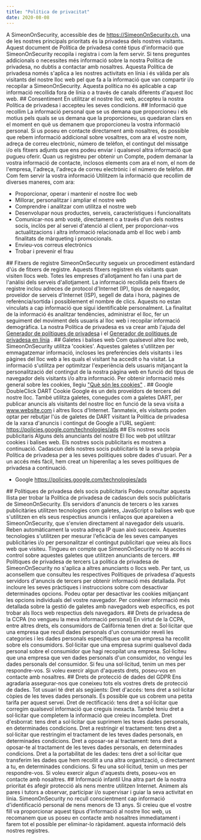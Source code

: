 ```yaml
---
title: "Política de privacitat"
date: 2020-08-08
---
```

A SimeonOnSecurity, accessible des de https://SimeonOnSecurity.ch, una de les nostres principals prioritats és la privadesa dels nostres visitants. Aquest document de Política de privadesa conté tipus d&#39;informació que SimeonOnSecurity recopila i registra i com la fem servir. Si tens preguntes addicionals o necessites més informació sobre la nostra Política de privadesa, no dubtis a contactar amb nosaltres. Aquesta Política de privadesa només s&#39;aplica a les nostres activitats en línia i és vàlida per als visitants del nostre lloc web pel que fa a la informació que van compartir i/o recopilar a SimeonOnSecurity. Aquesta política no és aplicable a cap informació recollida fora de línia o a través de canals diferents d&#39;aquest lloc web. ## Consentiment En utilitzar el nostre lloc web, accepteu la nostra Política de privadesa i accepteu les seves condicions. ## Informació que recollim La informació personal que se us demana que proporcioneu i els motius pels quals se us demana que la proporcioneu, us quedaran clars en el moment en què us demanem que proporcioneu la vostra informació personal. Si us poseu en contacte directament amb nosaltres, és possible que rebem informació addicional sobre vosaltres, com ara el vostre nom, adreça de correu electrònic, número de telèfon, el contingut del missatge i/o els fitxers adjunts que ens podeu enviar i qualsevol altra informació que pugueu oferir. Quan us registreu per obtenir un Compte, podem demanar la vostra informació de contacte, inclosos elements com ara el nom, el nom de l&#39;empresa, l&#39;adreça, l&#39;adreça de correu electrònic i el número de telèfon. ## Com fem servir la vostra informació Utilitzem la informació que recollim de diverses maneres, com ara:<ul><li> Proporcionar, operar i mantenir el nostre lloc web</li><li> Millorar, personalitzar i ampliar el nostre web</li><li> Comprendre i analitzar com utilitza el nostre web</li><li> Desenvolupar nous productes, serveis, característiques i funcionalitats</li><li> Comunicar-nos amb vostè, directament o a través d&#39;un dels nostres socis, inclòs per al servei d&#39;atenció al client, per proporcionar-vos actualitzacions i altra informació relacionada amb el lloc web i amb finalitats de màrqueting i promocionals.</li><li> Envieu-vos correus electrònics</li><li> Trobar i prevenir el frau</li></ul> ## Fitxers de registre SimeonOnSecurity segueix un procediment estàndard d&#39;ús de fitxers de registre. Aquests fitxers registren els visitants quan visiten llocs web. Totes les empreses d&#39;allotjament ho fan i una part de l&#39;anàlisi dels serveis d&#39;allotjament. La informació recollida pels fitxers de registre inclou adreces de protocol d&#39;Internet (IP), tipus de navegador, proveïdor de serveis d&#39;Internet (ISP), segell de data i hora, pàgines de referència/sortida i possiblement el nombre de clics. Aquests no estan vinculats a cap informació que sigui identificable personalment. La finalitat de la informació és analitzar tendències, administrar el lloc, fer un seguiment del moviment dels usuaris al lloc web i recopilar informació demogràfica. La nostra Política de privadesa es va crear amb l&#39;ajuda del <a href="https://www.privacypolicygenerator.info">Generador de polítiques de privadesa</a> i el <a href="https://www.privacypolicyonline.com/privacy-policy-generator/">Generador de polítiques de privadesa en línia</a> . ## Galetes i balises web Com qualsevol altre lloc web, SimeonOnSecurity utilitza &#39;cookies&#39;. Aquestes galetes s&#39;utilitzen per emmagatzemar informació, incloses les preferències dels visitants i les pàgines del lloc web a les quals el visitant ha accedit o ha visitat. La informació s&#39;utilitza per optimitzar l&#39;experiència dels usuaris mitjançant la personalització del contingut de la nostra pàgina web en funció del tipus de navegador dels visitants i/o altra informació. Per obtenir informació més general sobre les cookies, llegiu <a href="https://www.cookieconsent.com/what-are-cookies/">&quot;Què són les cookies&quot;</a> . ## Google DoubleClick DART Cookie Google és un dels proveïdors de tercers del nostre lloc. També utilitza galetes, conegudes com a galetes DART, per publicar anuncis als visitants del nostre lloc en funció de la seva visita a www.website.com i altres llocs d&#39;Internet. Tanmateix, els visitants poden optar per rebutjar l&#39;ús de galetes de DART visitant la Política de privadesa de la xarxa d&#39;anuncis i contingut de Google a l&#39;URL següent: <a href="https://policies.google.com/technologies/ads">https://policies.google.com/technologies/ads</a> ## Els nostres socis publicitaris Alguns dels anunciants del nostre El lloc web pot utilitzar cookies i balises web. Els nostres socis publicitaris es mostren a continuació. Cadascun dels nostres socis publicitaris té la seva pròpia Política de privadesa per a les seves polítiques sobre dades d&#39;usuari. Per a un accés més fàcil, hem creat un hiperenllaç a les seves polítiques de privadesa a continuació.<ul><li> Google <a href="https://policies.google.com/technologies/ads">https://policies.google.com/technologies/ads</a></li></ul> ## Polítiques de privadesa dels socis publicitaris Podeu consultar aquesta llista per trobar la Política de privadesa de cadascun dels socis publicitaris de SimeonOnSecurity. Els servidors d&#39;anuncis de tercers o les xarxes publicitàries utilitzen tecnologies com galetes, JavaScript o balises web que s&#39;utilitzen en els seus respectius anuncis i enllaços que apareixen a SimeonOnSecurity, que s&#39;envien directament al navegador dels usuaris. Reben automàticament la vostra adreça IP quan això succeeix. Aquestes tecnologies s&#39;utilitzen per mesurar l&#39;eficàcia de les seves campanyes publicitàries i/o per personalitzar el contingut publicitari que veieu als llocs web que visiteu. Tingueu en compte que SimeonOnSecurity no té accés ni control sobre aquestes galetes que utilitzen anunciants de tercers. ## Polítiques de privadesa de tercers La política de privadesa de SimeonOnSecurity no s&#39;aplica a altres anunciants o llocs web. Per tant, us aconsellem que consulteu les respectives Polítiques de privadesa d&#39;aquests servidors d&#39;anuncis de tercers per obtenir informació més detallada. Pot incloure les seves pràctiques i instruccions sobre com desactivar determinades opcions. Podeu optar per desactivar les cookies mitjançant les opcions individuals del vostre navegador. Per conèixer informació més detallada sobre la gestió de galetes amb navegadors web específics, es pot trobar als llocs web respectius dels navegadors. ## Drets de privadesa de la CCPA (no vengueu la meva informació personal) En virtut de la CCPA, entre altres drets, els consumidors de Califòrnia tenen dret a: Sol·licitar que una empresa que recull dades personals d&#39;un consumidor reveli les categories i les dades personals específiques que una empresa ha recollit sobre els consumidors. Sol·licitar que una empresa suprimi qualsevol dada personal sobre el consumidor que hagi recopilat una empresa. Sol·liciteu que una empresa que ven dades personals d&#39;un consumidor, no vengui les dades personals del consumidor. Si feu una sol·licitud, tenim un mes per respondre-vos. Si voleu exercir algun d&#39;aquests drets, poseu-vos en contacte amb nosaltres. ## Drets de protecció de dades del GDPR Ens agradaria assegurar-nos que coneixeu tots els vostres drets de protecció de dades. Tot usuari té dret als següents: Dret d&#39;accés: tens dret a sol·licitar còpies de les teves dades personals. És possible que us cobrem una petita tarifa per aquest servei. Dret de rectificació: tens dret a sol·licitar que corregim qualsevol informació que creguis inexacta. També teniu dret a sol·licitar que completem la informació que creieu incompleta. Dret d&#39;esborrat: tens dret a sol·licitar que suprimem les teves dades personals, en determinades condicions. Dret a restringir el tractament: tens dret a sol·licitar que restringim el tractament de les teves dades personals, en determinades condicions. Dret a oposar-se al tractament: tens dret a oposar-te al tractament de les teves dades personals, en determinades condicions. Dret a la portabilitat de les dades: tens dret a sol·licitar que transferim les dades que hem recollit a una altra organització, o directament a tu, en determinades condicions. Si feu una sol·licitud, tenim un mes per respondre-vos. Si voleu exercir algun d&#39;aquests drets, poseu-vos en contacte amb nosaltres. ## Informació infantil Una altra part de la nostra prioritat és afegir protecció als nens mentre utilitzen Internet. Animem als pares i tutors a observar, participar i/o supervisar i guiar la seva activitat en línia. SimeonOnSecurity no recull conscientment cap informació d&#39;identificació personal de nens menors de 13 anys. Si creieu que el vostre fill va proporcionar aquest tipus d&#39;informació al nostre lloc web, us recomanem que us poseu en contacte amb nosaltres immediatament i farem tot el possible per eliminar-lo ràpidament. aquesta informació dels nostres registres.